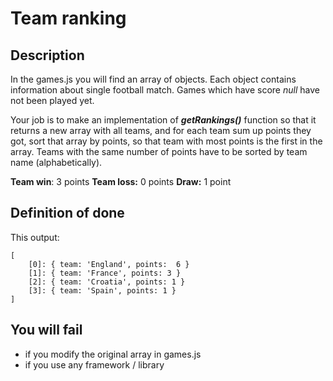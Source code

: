 # Team ranking

## Description
In the games.js you will find an array of objects. Each object contains information about single football match.
Games which have score *null* have not been played yet.

Your job is to make an implementation of ***getRankings()*** function so that it returns a new array with all teams, and for each team sum up points they got, sort that array by points, so that team with most points is the first in the array. Teams with the same number of points have to be sorted by team name (alphabetically).

**Team win**: 3 points
**Team loss:** 0 points
**Draw:** 1 point

## Definition of done
This output:

    [
	    [0]: { team: 'England', points:  6 }
		[1]: { team: 'France', points: 3 }
		[2]: { team: 'Croatia', points: 1 }
		[3]: { team: 'Spain', points: 1 }
	]

## You will fail
* if you modify the original array in games.js
* if you use any framework / library 
